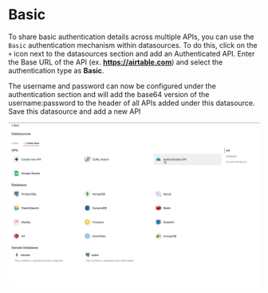 # Basic

To share basic authentication details across multiple APIs, you can use the `Basic` authentication mechanism within datasources. To do this, click on the `+` icon next to the datasources section and add an Authenticated API. Enter the Base URL of the API (ex. **https://airtable.com**) and select the authentication type as **Basic**.

The username and password can now be configured under the authentication section and will add the base64 version of the username:password to the header of all APIs added under this datasource. Save this datasource and add a new API

![](<../../../../.gitbook/assets/auth api.gif>)

